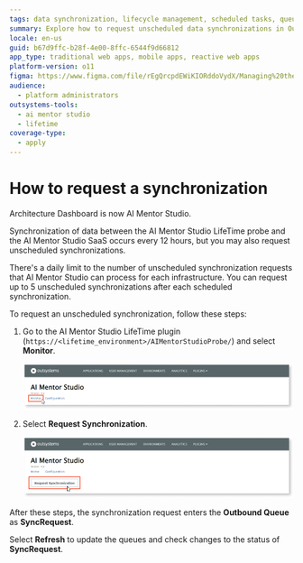 ```yaml
---
tags: data synchronization, lifecycle management, scheduled tasks, queues, infrastructure management
summary: Explore how to request unscheduled data synchronizations in OutSystems 11 using AI Mentor Studio.
locale: en-us
guid: b67d9ffc-b28f-4e00-8ffc-6544f9d66812
app_type: traditional web apps, mobile apps, reactive web apps
platform-version: o11
figma: https://www.figma.com/file/rEgQrcpdEWiKIORddoVydX/Managing%20the%20Applications%20Lifecycle?node-id=929:744
audience:
  - platform administrators
outsystems-tools:
  - ai mentor studio
  - lifetime
coverage-type:
  - apply
---
```


# How to request a synchronization

<div class="info" markdown="1">

Architecture Dashboard is now AI Mentor Studio.

</div>

Synchronization of data between the AI Mentor Studio LifeTime probe and the AI Mentor Studio SaaS occurs every 12 hours, but you may also request unscheduled synchronizations. 

<div class="info" markdown="1">

There's a daily limit to the number of unscheduled synchronization requests that AI Mentor Studio can process for each infrastructure. You can request up to 5 unscheduled synchronizations after each scheduled synchronization.

</div>

To request an unscheduled synchronization, follow these steps:

1. Go to the AI Mentor Studio LifeTime plugin (`https://<lifetime_environment>/AIMentorStudioProbe/`) and select **Monitor**.

    ![Screenshot of AI Mentor Studio LifeTime plugin showing the Monitor option](images/sync-plugin-monitor-lt.png "AI Mentor Studio LifeTime Monitor")

1. Select **Request Synchronization**.

    ![Screenshot of AI Mentor Studio LifeTime plugin with the Request Synchronization option highlighted](images/sync-plugin-request-lt.png "Request Synchronization Option")

After these steps, the synchronization request enters the **Outbound Queue** as **SyncRequest**.

<div class="info" markdown="1">

Select **Refresh** to update the queues and check changes to the status of **SyncRequest**.

</div>
